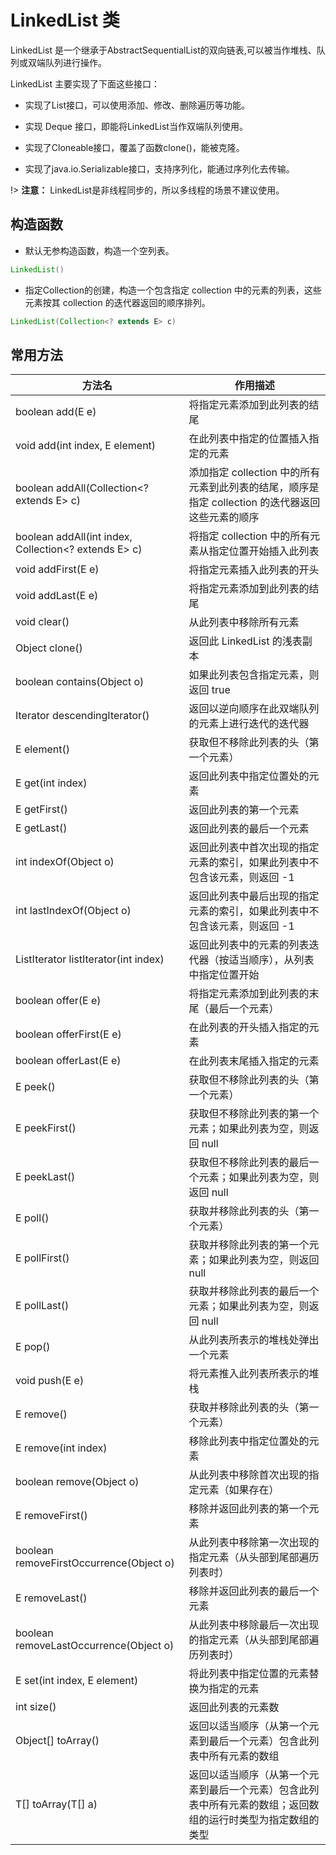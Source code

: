 # LinkedList 类

LinkedList 是一个继承于AbstractSequentialList的双向链表,可以被当作堆栈、队列或双端队列进行操作。

LinkedList 主要实现了下面这些接口：

+ 实现了List接口，可以使用添加、修改、删除遍历等功能。

+ 实现 Deque 接口，即能将LinkedList当作双端队列使用。

+ 实现了Cloneable接口，覆盖了函数clone()，能被克隆。

+ 实现了java.io.Serializable接口，支持序列化，能通过序列化去传输。

!> **注意：** LinkedList是非线程同步的，所以多线程的场景不建议使用。

## 构造函数

+ 默认无参构造函数，构造一个空列表。

``` java
LinkedList()
```

+ 指定Collection的创建，构造一个包含指定 collection 中的元素的列表，这些元素按其 collection 的迭代器返回的顺序排列。

``` java
LinkedList(Collection<? extends E> c)
```

## 常用方法

|方法名  |  作用描述|
|---| ---|
|boolean add(E e) | 将指定元素添加到此列表的结尾|
|void add(int index, E element)| 在此列表中指定的位置插入指定的元素|
|boolean addAll(Collection<? extends E> c)| 添加指定 collection 中的所有元素到此列表的结尾，顺序是指定 collection 的迭代器返回这些元素的顺序|
|boolean addAll(int index, Collection<? extends E> c)| 将指定 collection 中的所有元素从指定位置开始插入此列表 |
|void addFirst(E e)| 将指定元素插入此列表的开头 |
|void addLast(E e)| 将指定元素添加到此列表的结尾|
|void clear()| 从此列表中移除所有元素 |
|Object clone()| 返回此 LinkedList 的浅表副本|
|boolean contains(Object o)| 如果此列表包含指定元素，则返回 true|
|Iterator<E> descendingIterator() | 返回以逆向顺序在此双端队列的元素上进行迭代的迭代器|
|E element()| 获取但不移除此列表的头（第一个元素）|
|E get(int index)| 返回此列表中指定位置处的元素|
|E getFirst()| 返回此列表的第一个元素|
|E getLast()| 返回此列表的最后一个元素|
|int indexOf(Object o) | 返回此列表中首次出现的指定元素的索引，如果此列表中不包含该元素，则返回 -1|
|int lastIndexOf(Object o) | 返回此列表中最后出现的指定元素的索引，如果此列表中不包含该元素，则返回 -1|
|ListIterator<E> listIterator(int index) |  返回此列表中的元素的列表迭代器（按适当顺序），从列表中指定位置开始|
|boolean offer(E e)| 将指定元素添加到此列表的末尾（最后一个元素）|
|boolean offerFirst(E e) | 在此列表的开头插入指定的元素 |
|boolean offerLast(E e) | 在此列表末尾插入指定的元素 |
|E peek() | 获取但不移除此列表的头（第一个元素）|
|E peekFirst() | 获取但不移除此列表的第一个元素；如果此列表为空，则返回 null|
|E peekLast() | 获取但不移除此列表的最后一个元素；如果此列表为空，则返回 null|
|E poll()| 获取并移除此列表的头（第一个元素）|
|E pollFirst()| 获取并移除此列表的第一个元素；如果此列表为空，则返回 null|
|E pollLast()| 获取并移除此列表的最后一个元素；如果此列表为空，则返回 null|
|E pop()| 从此列表所表示的堆栈处弹出一个元素|
|void push(E e) | 将元素推入此列表所表示的堆栈|
|E remove() | 获取并移除此列表的头（第一个元素）|
|E remove(int index)| 移除此列表中指定位置处的元素|
|boolean remove(Object o)| 从此列表中移除首次出现的指定元素（如果存在） |
|E removeFirst() | 移除并返回此列表的第一个元素 |
|boolean removeFirstOccurrence(Object o) | 从此列表中移除第一次出现的指定元素（从头部到尾部遍历列表时）|
|E removeLast() | 移除并返回此列表的最后一个元素 |
|boolean removeLastOccurrence(Object o) | 从此列表中移除最后一次出现的指定元素（从头部到尾部遍历列表时）|
|E set(int index, E element)| 将此列表中指定位置的元素替换为指定的元素 |
|int size()| 返回此列表的元素数|
|Object[] toArray() | 返回以适当顺序（从第一个元素到最后一个元素）包含此列表中所有元素的数组|
|<T> T[] toArray(T[] a) | 返回以适当顺序（从第一个元素到最后一个元素）包含此列表中所有元素的数组；返回数组的运行时类型为指定数组的类型|